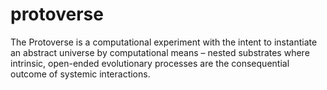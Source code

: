 # protoverse
The Protoverse is a computational experiment with the intent to instantiate an abstract universe by computational means – nested substrates where intrinsic, open-ended evolutionary processes are the consequential outcome of systemic interactions.
